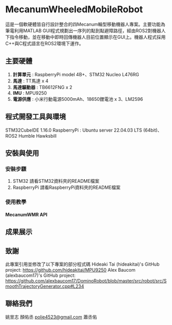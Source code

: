 # MecanumWheeledMobileRobot
這是一個軟硬體皆自行設計整合的四Mecanum輪型移動機器人專案。主要功能為筆電利用MATLAB GUI程式規劃出一序列的點到點避障路徑，經由ROS2對機器人下指令移動，並在移動中即時回傳機器人目前位置顯示在GUI上。機器人程式採用C++與C程式語言在ROS2環境下運作。

## 主要硬體
1. **計算單元** : RaspberryPi model 4B+、STM32 Nucleo L476RG
2. **馬達** : TT馬達 x 4
3. **馬達驅動器** : TB6612FNG x 2
4. **IMU** : MPU9250
5. **電源供應** : 小米行動電源5000mAh、18650鋰電池 x 3、LM2596

## 程式開發工具與環境
STM32CubeIDE 1.16.0
RaspberryPi : Ubuntu server 22.04.03 LTS (64bit)、ROS2 Humble Hawksbill

## 安裝與使用
### 安裝步驟
1. STM32
請看STM32資料夾的README檔案
2. RaspberryPi
請看RaspberryPi資料夾的README檔案
### 使用教學

#### MecanumWMR API

## 成果展示


## 致謝
此專案引用並修改了以下專案的部分程式碼
Hideaki Tai (hideakitai)'s GitHub project: https://github.com/hideakitai/MPU9250
Alex Baucom (alexbaucom17)'s GitHub project: https://github.com/alexbaucom17/DominoRobot/blob/master/src/robot/src/SmoothTrajectoryGenerator.cpp#L234

## 聯絡我們
姚昱志
顏佑丞 polie4523@gmail.com
蕭丞佑